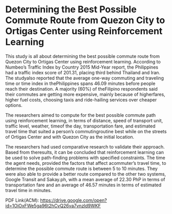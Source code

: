 # Determining the Best Possible Commute Route from Quezon City to Ortigas Center using Reinforcement Learning

This study is all about determining the best possible commute
route from Quezon City to Ortigas Center using reinforcement
learning. According to Numbeo’s Traffic Index by Country 2015
Mid-Year report, the Philippines had a traffic index score of
201.31, placing third behind Thailand and Iran. The studyalso
reported that the average one-way commuting and traveling time
or time index in thePhilippines spans 46.09 minutes before people
reach their destination. A majority (60%) of theFilipino
respondents said their commutes are getting more expensive,
mainly because of higherfares, higher fuel costs, choosing taxis
and ride-hailing services over cheaper options.

The researchers aimed to compute for the best possible
commute path using reinforcement learning, in terms of distance,
speed of transport unit, traffic level, weather, timeof the day,
transportation fare, and estimated travel time that suited a
person’s commutingroutine best while on the streets of Ortigas
Center and with Quezon City as the initial location.

The researchers had used comparative research to validate
their approach. Based from theresults, it can be concluded that
reinforcement learning can be used to solve path-finding
problems with specified constraints. The time the agent needs,
provided the factors that affect acommuter’s travel time, to
determine the possible commute route is between 5 to 10 minutes.
They were also able to provide a better route compared to the
other two systems, Google Transit and Sakay.ph, with a mean
average of 22.30 PhP in terms of transportation fare and an
average of 46.57 minutes in terms of estimated travel time in
minutes.

PDF Link(ACM): https://drive.google.com/open?id=1OiOxFWe5ga96t2hCvQ26va7vnzld9WKF
